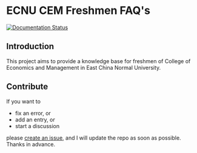 # ECNU CEM Freshmen FAQ's

[![Documentation Status](https://readthedocs.org/projects/ecnu-cem-faq/badge/?version=latest)](http://ecnu-cem-faq.readthedocs.io/zh/latest/?badge=latest)

## Introduction

This project aims to provide a knowledge base for freshmen of College of Economics and Management in East China Normal University.


## Contribute

If you want to

+ fix an error, or
+ add an entry, or
+ start a discussion

please [create an issue][issue], and I will update the repo as soon as possible. Thanks in advance.

  [issue]: https://help.github.com/articles/creating-an-issue/

